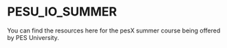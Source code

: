 # PESU_IO_SUMMER
You can find the resources here for the pesX summer course being offered by PES University.
